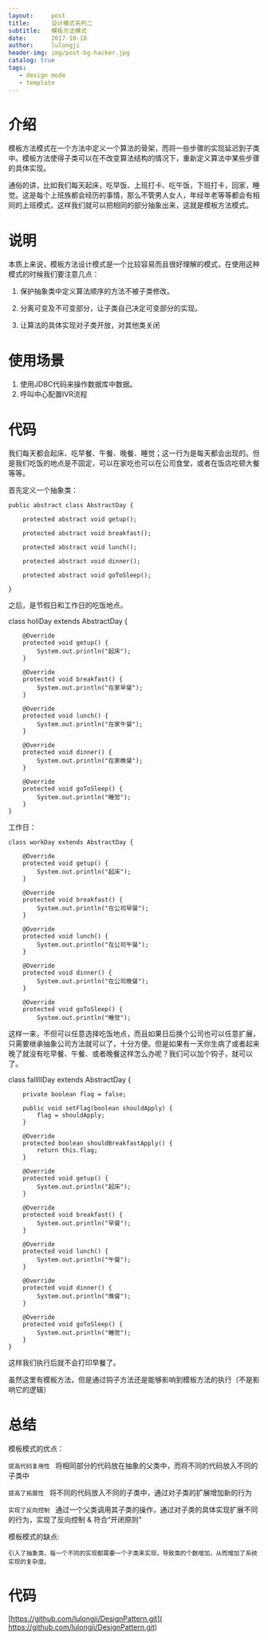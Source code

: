 ```yaml
---
layout:     post
title:      设计模式系列二
subtitle:   模板方法模式
date:       2017-10-10
author:     lulongji
header-img: img/post-bg-hacker.jpg
catalog: true
tags:
   - design mode
   - template
---
```



# 介绍
模板方法模式在一个方法中定义一个算法的骨架，而将一些步骤的实现延迟到子类中。模板方法使得子类可以在不改变算法结构的情况下，重新定义算法中某些步骤的具体实现。

通俗的讲，比如我们每天起床，吃早饭、上班打卡、吃午饭，下班打卡，回家，睡觉。这是每个上班族都会经历的事情，那么不管男人女人，年经年老等等都会有相同的上班模式，这样我们就可以把相同的部分抽象出来，这就是模板方法模式。

# 说明
本质上来说，模板方法设计模式是一个比较容易而且很好理解的模式，在使用这种模式的时候我们要注意几点：

1. 保护抽象类中定义算法顺序的方法不被子类修改。

2. 分离可变及不可变部分，让子类自己决定可变部分的实现。

3. 让算法的具体实现对子类开放，对其他类关闭


# 使用场景

1. 使用JDBC代码来操作数据库中数据。
2. 呼叫中心配置IVR流程


# 代码
我们每天都会起床、吃早餐、午餐、晚餐、睡觉；这一行为是每天都会出现的。但是我们吃饭的地点是不固定，可以在家吃也可以在公司食堂，或者在饭店吃顿大餐等等。

首先定义一个抽象类：

    public abstract class AbstractDay {

        protected abstract void getup();

        protected abstract void breakfast();

        protected abstract void lunch();

        protected abstract void dinner();

        protected abstract void goToSleep();

    }

之后，是节假日和工作日的吃饭地点。

 class holiDay extends AbstractDay {

        @Override
        protected void getup() {
            System.out.println("起床");
        }

        @Override
        protected void breakfast() {
            System.out.println("在家早餐");
        }

        @Override
        protected void lunch() {
            System.out.println("在家午餐");
        }

        @Override
        protected void dinner() {
            System.out.println("在家晚餐");
        }

        @Override
        protected void goToSleep() {
            System.out.println("睡觉");
        }
    }


工作日：

    class workDay extends AbstractDay {

        @Override
        protected void getup() {
            System.out.println("起床");
        }

        @Override
        protected void breakfast() {
            System.out.println("在公司早餐");
        }

        @Override
        protected void lunch() {
            System.out.println("在公司午餐");
        }

        @Override
        protected void dinner() {
            System.out.println("在公司晚餐");
        }

        @Override
        protected void goToSleep() {
            System.out.println("睡觉");
       

这样一来，不但可以任意选择吃饭地点，而且如果日后换个公司也可以任意扩展，只需要继承抽象公司方法就可以了，十分方便。但是如果有一天你生病了或者起来晚了就没有吃早餐、午餐、或者晚餐这样怎么办呢？我们可以加个钩子，就可以了。



   class fallIllDay extends AbstractDay {

        private boolean flag = false;

        public void setFlag(boolean shouldApply) {
            flag = shouldApply;
        }

        @Override
        protected boolean shouldBreakfastApply() {
            return this.flag;
        }

        @Override
        protected void getup() {
            System.out.println("起床");
        }

        @Override
        protected void breakfast() {
            System.out.println("早餐");
        }

        @Override
        protected void lunch() {
            System.out.println("午餐");
        }

        @Override
        protected void dinner() {
            System.out.println("晚餐");
        }

        @Override
        protected void goToSleep() {
            System.out.println("睡觉");
        }
    }

这样我们执行后就不会打印早餐了。

虽然这里有模板方法，但是通过钩子方法还是能够影响到模板方法的执行（不是影响它的逻辑）



# 总结

模板模式的优点：

```提高代码复用性 ```
将相同部分的代码放在抽象的父类中，而将不同的代码放入不同的子类中

```提高了拓展性 ```
将不同的代码放入不同的子类中，通过对子类的扩展增加新的行为

```实现了反向控制 ```
通过一个父类调用其子类的操作，通过对子类的具体实现扩展不同的行为，实现了反向控制 & 符合“开闭原则”


模板模式的缺点:

```引入了抽象类，每一个不同的实现都需要一个子类来实现，导致类的个数增加，从而增加了系统实现的复杂度。```


# 代码

[https://github.com/lulongji/DesignPattern.git]( https://github.com/lulongji/DesignPattern.git)